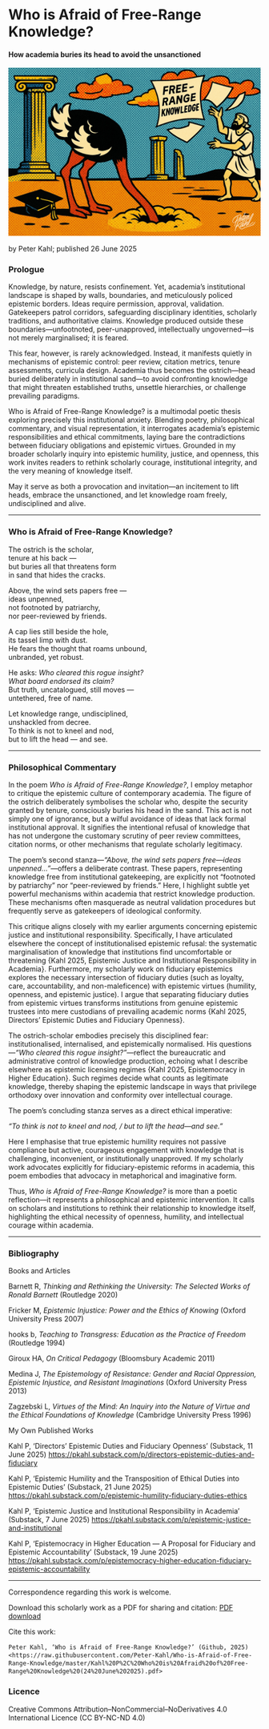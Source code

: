 # Who is Afraid of Free-Range Knowledge?
#### How academia buries its head to avoid the unsanctioned

![alt text](https://github.com/Peter-Kahl/Who-is-Afraid-of-Free-Range-Knowledge/blob/main/free-range-knowledge-2.jpg?raw=true)

by Peter Kahl; published 26 June 2025

### Prologue
Knowledge, by nature, resists confinement. Yet, academia’s institutional landscape is shaped by walls, boundaries, and meticulously policed epistemic borders. Ideas require permission, approval, validation. Gatekeepers patrol corridors, safeguarding disciplinary identities, scholarly traditions, and authoritative claims. Knowledge produced outside these boundaries—unfootnoted, peer-unapproved, intellectually ungoverned—is not merely marginalised; it is feared.

This fear, however, is rarely acknowledged. Instead, it manifests quietly in mechanisms of epistemic control: peer review, citation metrics, tenure assessments, curricula design. Academia thus becomes the ostrich—head buried deliberately in institutional sand—to avoid confronting knowledge that might threaten established truths, unsettle hierarchies, or challenge prevailing paradigms.

Who is Afraid of Free-Range Knowledge? is a multimodal poetic thesis exploring precisely this institutional anxiety. Blending poetry, philosophical commentary, and visual representation, it interrogates academia’s epistemic responsibilities and ethical commitments, laying bare the contradictions between fiduciary obligations and epistemic virtues. Grounded in my broader scholarly inquiry into epistemic humility, justice, and openness, this work invites readers to rethink scholarly courage, institutional integrity, and the very meaning of knowledge itself.

May it serve as both a provocation and invitation—an incitement to lift heads, embrace the unsanctioned, and let knowledge roam freely, undisciplined and alive.

---

### Who is Afraid of Free-Range Knowledge?

The ostrich is the scholar,\
tenure at his back —\
but buries all that threatens form\
in sand that hides the cracks.


Above, the wind sets papers free —\
ideas unpenned,\
not footnoted by patriarchy,\
nor peer-reviewed by friends.

A cap lies still beside the hole,\
its tassel limp with dust.\
He fears the thought that roams unbound,\
unbranded, yet robust.


He asks: *Who cleared this rogue insight?\
What board endorsed its claim?*\
But truth, uncatalogued, still moves —\
untethered, free of name.


Let knowledge range, undisciplined,\
unshackled from decree.\
To think is not to kneel and nod,\
but to lift the head — and see.

---

### Philosophical Commentary

In the poem *Who is Afraid of Free-Range Knowledge?*, I employ metaphor to critique the epistemic culture of contemporary academia. The figure of the ostrich deliberately symbolises the scholar who, despite the security granted by tenure, consciously buries his head in the sand. This act is not simply one of ignorance, but a wilful avoidance of ideas that lack formal institutional approval. It signifies the intentional refusal of knowledge that has not undergone the customary scrutiny of peer review committees, citation norms, or other mechanisms that regulate scholarly legitimacy.

The poem’s second stanza—*“Above, the wind sets papers free—ideas unpenned…”*—offers a deliberate contrast. These papers, representing knowledge free from institutional gatekeeping, are explicitly not “footnoted by patriarchy” nor “peer-reviewed by friends.” Here, I highlight subtle yet powerful mechanisms within academia that restrict knowledge production. These mechanisms often masquerade as neutral validation procedures but frequently serve as gatekeepers of ideological conformity.

This critique aligns closely with my earlier arguments concerning epistemic justice and institutional responsibility. Specifically, I have articulated elsewhere the concept of institutionalised epistemic refusal: the systematic marginalisation of knowledge that institutions find uncomfortable or threatening {Kahl 2025, Epistemic Justice and Institutional Responsibility in Academia}. Furthermore, my scholarly work on fiduciary epistemics explores the necessary intersection of fiduciary duties (such as loyalty, care, accountability, and non-maleficence) with epistemic virtues (humility, openness, and epistemic justice). I argue that separating fiduciary duties from epistemic virtues transforms institutions from genuine epistemic trustees into mere custodians of prevailing academic norms {Kahl 2025, Directors’ Epistemic Duties and Fiduciary Openness}.

The ostrich-scholar embodies precisely this disciplined fear: institutionalised, internalised, and epistemically normalised. His questions—*“Who cleared this rogue insight?”*—reflect the bureaucratic and administrative control of knowledge production, echoing what I describe elsewhere as epistemic licensing regimes {Kahl 2025, Epistemocracy in Higher Education}. Such regimes decide what counts as legitimate knowledge, thereby shaping the epistemic landscape in ways that privilege orthodoxy over innovation and conformity over intellectual courage.

The poem’s concluding stanza serves as a direct ethical imperative:

*“To think is not to kneel and nod, / but to lift the head—and see.”*

Here I emphasise that true epistemic humility requires not passive compliance but active, courageous engagement with knowledge that is challenging, inconvenient, or institutionally unapproved. If my scholarly work advocates explicitly for fiduciary-epistemic reforms in academia, this poem embodies that advocacy in metaphorical and imaginative form.

Thus, *Who is Afraid of Free-Range Knowledge?* is more than a poetic reflection—it represents a philosophical and epistemic intervention. It calls on scholars and institutions to rethink their relationship to knowledge itself, highlighting the ethical necessity of openness, humility, and intellectual courage within academia.

---

### Bibliography

Books and Articles

Barnett R, *Thinking and Rethinking the University: The Selected Works of Ronald Barnett* (Routledge 2020)

Fricker M, *Epistemic Injustice: Power and the Ethics of Knowing* (Oxford University Press 2007)

hooks b, *Teaching to Transgress: Education as the Practice of Freedom* (Routledge 1994)

Giroux HA, *On Critical Pedagogy* (Bloomsbury Academic 2011)

Medina J, *The Epistemology of Resistance: Gender and Racial Oppression, Epistemic Injustice, and Resistant Imaginations* (Oxford University Press 2013)

Zagzebski L, *Virtues of the Mind: An Inquiry into the Nature of Virtue and the Ethical Foundations of Knowledge* (Cambridge University Press 1996)

My Own Published Works

Kahl P, ‘Directors’ Epistemic Duties and Fiduciary Openness’ (Substack, 11 June 2025)
<https://pkahl.substack.com/p/directors-epistemic-duties-and-fiduciary>

Kahl P, ‘Epistemic Humility and the Transposition of Ethical Duties into Epistemic Duties’ (Substack, 21 June 2025)
<https://pkahl.substack.com/p/epistemic-humility-fiduciary-duties-ethics>

Kahl P, ‘Epistemic Justice and Institutional Responsibility in Academia’ (Substack, 7 June 2025)
<https://pkahl.substack.com/p/epistemic-justice-and-institutional>

Kahl P, ‘Epistemocracy in Higher Education — A Proposal for Fiduciary and Epistemic Accountability’ (Substack, 19 June 2025)
<https://pkahl.substack.com/p/epistemocracy-higher-education-fiduciary-epistemic-accountability>

---

Correspondence regarding this work is welcome.

Download this scholarly work as a PDF for sharing and citation:
[PDF download](https://raw.githubusercontent.com/Peter-Kahl/Who-is-Afraid-of-Free-Range-Knowledge/master/Kahl%20P%2C%20Who%20is%20Afraid%20of%20Free-Range%20Knowledge%20(24%20June%202025).pdf)

Cite this work:

```
Peter Kahl, ‘Who is Afraid of Free-Range Knowledge?’ (Github, 2025) <https://raw.githubusercontent.com/Peter-Kahl/Who-is-Afraid-of-Free-Range-Knowledge/master/Kahl%20P%2C%20Who%20is%20Afraid%20of%20Free-Range%20Knowledge%20(24%20June%202025).pdf>
```

### Licence
Creative Commons Attribution–NonCommercial–NoDerivatives 4.0 International Licence (CC BY-NC-ND 4.0)
